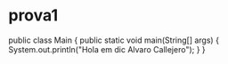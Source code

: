 # prova1
public class Main {
    public static void main(String[] args) {
        System.out.println("Hola em dic Alvaro Callejero");
        }
    }
